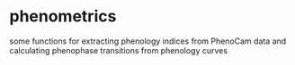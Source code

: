 # phenometrics
some functions for extracting phenology indices from PhenoCam data and calculating phenophase transitions from phenology curves
